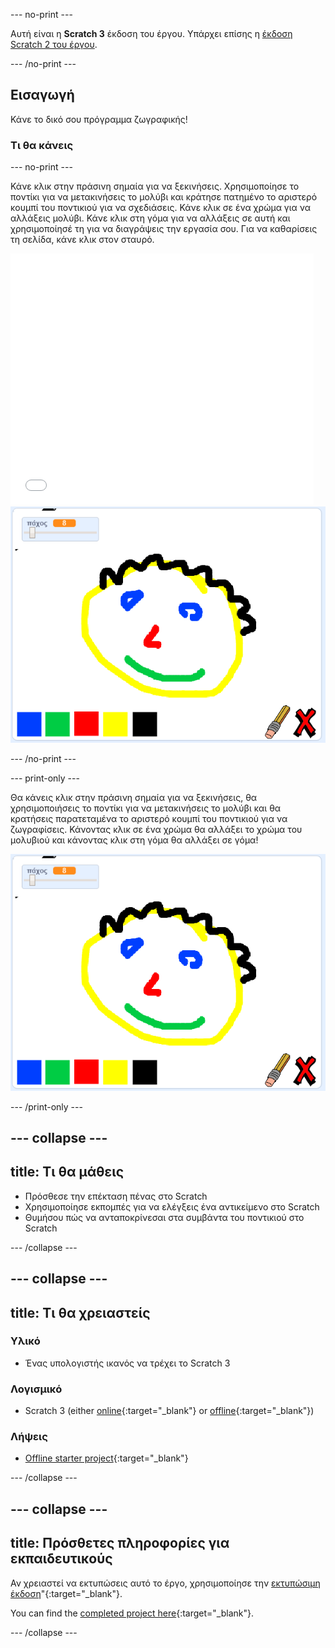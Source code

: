 \--- no-print \---

Αυτή είναι η **Scratch 3** έκδοση του έργου. Υπάρχει επίσης η [έκδοση Scratch 2 του έργου](https://projects.raspberrypi.org/en/projects/paint-box-scratch2).

\--- /no-print \---

## Εισαγωγή

Κάνε το δικό σου πρόγραμμα ζωγραφικής!

### Τι θα κάνεις

\--- no-print \---

Κάνε κλικ στην πράσινη σημαία για να ξεκινήσεις. Χρησιμοποίησε το ποντίκι για να μετακινήσεις το μολύβι και κράτησε πατημένο το αριστερό κουμπί του ποντικιού για να σχεδιάσεις. Κάνε κλικ σε ένα χρώμα για να αλλάξεις μολύβι. Κάνε κλικ στη γόμα για να αλλάξεις σε αυτή και χρησιμοποίησέ τη για να διαγράψεις την εργασία σου. Για να καθαρίσεις τη σελίδα, κάνε κλικ στον σταυρό.

<div class="scratch-preview">
  <iframe allowtransparency="true" width="485" height="402" src="//scratch.mit.edu/projects/embed/267243161/?autostart=false" frameborder="0" scrolling="no"></iframe>
  <img src="images/showcase.png">
</div>

\--- /no-print \---

\--- print-only \---

Θα κάνεις κλικ στην πράσινη σημαία για να ξεκινήσεις, θα χρησιμοποιήσεις το ποντίκι για να μετακινήσεις το μολύβι και θα κρατήσεις παρατεταμένα το αριστερό κουμπί του ποντικιού για να ζωγραφίσεις. Κάνοντας κλικ σε ένα χρώμα θα αλλάξει το χρώμα του μολυβιού και κάνοντας κλικ στη γόμα θα αλλάξει σε γόμα!

![showcase](images/showcase.png)

\--- /print-only \---

## \--- collapse \---

## title: Τι θα μάθεις

+ Πρόσθεσε την επέκταση πένας στο Scratch
+ Χρησιμοποίησε εκπομπές για να ελέγξεις ένα αντικείμενο στο Scratch
+ Θυμήσου πώς να ανταποκρίνεσαι στα συμβάντα του ποντικιού στο Scratch

\--- /collapse \---

## \--- collapse \---

## title: Τι θα χρειαστείς

### Υλικό

+ Ένας υπολογιστής ικανός να τρέχει το Scratch 3

### Λογισμικό

+ Scratch 3 (either [online](https://rpf.io/scratchon){:target="_blank"} or [offline](https://rpf.io/scratchoff){:target="_blank"})

### Λήψεις

+ [Offline starter project](https://rpf.io/p/en/paint-box-go){:target="_blank"}

\--- /collapse \---

## \--- collapse \---

## title: Πρόσθετες πληροφορίες για εκπαιδευτικούς

Αν χρειαστεί να εκτυπώσεις αυτό το έργο, χρησιμοποίησε την [εκτυπώσιμη έκδοση](https://projects.raspberrypi.org/en/projects/paint-box/print)"{:target="_blank"}.

You can find the [completed project here](https://rpf.io/p/en/paint-box-get){:target="_blank"}.

\--- /collapse \---